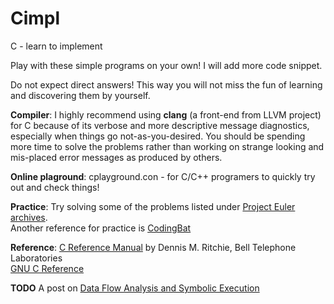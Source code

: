 # Cimpl
C - learn to implement

Play with these simple programs on your own! I will add more code snippet. 

Do not expect direct answers! This way you will not miss the fun of learning and discovering them by yourself. 

**Compiler**: I highly recommend using **clang** (a front-end from LLVM project) for C because of its verbose and more descriptive message diagnostics, especially when things go not-as-you-desired. You should be spending more time to solve the problems rather than working on strange looking and mis-placed error messages as produced by others.   

**Online plaground**: cplayground.con - for C/C++ programers to quickly try out and  check things!   


**Practice**: 
Try solving some of the problems listed under [Project Euler archives](https://projecteuler.net/archives).   
Another reference for practice is [CodingBat](https://codingbat.com/java)   


**Reference**:
[C Reference Manual](https://www.bell-labs.com/usr/dmr/www/cman.pdf) by Dennis M. Ritchie, Bell Telephone Laboratories    
[GNU C Reference](https://www.gnu.org/software/gnu-c-manual/gnu-c-manual.html)    


**TODO**
A post on [Data Flow Analysis and Symbolic Execution](https://clang.llvm.org/docs/DataFlowAnalysisIntro.html)   

